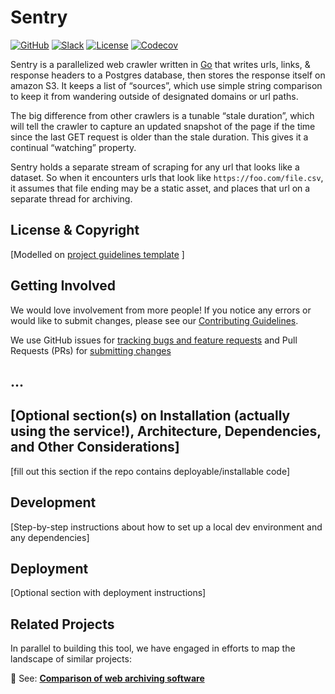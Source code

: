 # Sentry

<!-- Repo Badges for: Github Project, Slack, License-->

[![GitHub](https://img.shields.io/badge/project-Data_Together-487b57.svg?style=flat-square)](http://github.com/datatogether)
[![Slack](https://img.shields.io/badge/slack-Archivers-b44e88.svg?style=flat-square)](https://archivers-slack.herokuapp.com/)
[![License](https://img.shields.io/github/license/mashape/apistatus.svg)](./LICENSE) 
[![Codecov](https://img.shields.io/codecov/c/github/datatogether/sentry.svg?style=flat-square)](https://codecov.io/gh/datatogether/sentry)

Sentry is a parallelized web crawler written in [Go](https://golang.org) that writes urls, links, & response headers to a Postgres database, then stores the response itself on amazon S3. It keeps a list of “sources”, which use simple string comparison to keep it from wandering outside of designated domains or url paths.

The big difference from other crawlers is a tunable “stale duration”, which will tell the crawler to capture an updated snapshot of the page if the time since the last GET request is older than the stale duration. This gives it a continual “watching” property.

Sentry holds a separate stream of scraping for any url that looks like a dataset. So when it encounters urls that look like `https://foo.com/file.csv`, it assumes that file ending may be a static asset, and places that url on a separate thread for archiving.

## License & Copyright

[Modelled on [project guidelines template](https://github.com/datatogether/roadmap/blob/master/PROJECT.md#license--copyright-readme-block) ]

## Getting Involved

We would love involvement from more people! If you notice any errors or would like to submit changes, please see our [Contributing Guidelines](./.github/CONTRIBUTING.md). 

We use GitHub issues for [tracking bugs and feature requests](https://github.com/datatogether/REPONAME/issues) and Pull Requests (PRs) for [submitting changes](https://github.com/datatogether/REPONAME/pulls)

## ...

## [Optional section(s) on Installation (actually using the service!), Architecture, Dependencies, and Other Considerations]

[fill  out this section if the repo contains deployable/installable code]

## Development

[Step-by-step instructions about how to set up a local dev environment and any dependencies]

## Deployment

[Optional section with deployment instructions]

## Related Projects

In parallel to building this tool, we have engaged in efforts to map the landscape of similar projects:

:eyes: See: [**Comparison of web archiving software**](https://github.com/datatogether/research/tree/master/web_archiving)
